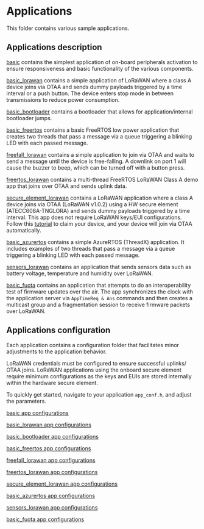 # Applications

This folder contains various sample applications.

## Applications description

[basic](./basic) contains the simplest application of on-board peripherals activation to ensure responsiveness and basic functionality of the various components.

[basic_lorawan](./basic_lorawan) contains a simple application of LoRaWAN where a class A device joins via OTAA and sends dummy payloads triggered by a time interval or a push button.
The device enters stop mode in between transmissions to reduce power consumption.

[basic_bootloader](./basic_bootloader) contains a bootloader that allows for application/internal bootloader jumps.

[basic_freertos](./basic_freertos) contains a basic FreeRTOS low power application that creates two threads that pass a message via a queue triggering a blinking LED with each passed message.

[freefall_lorawan](./freefall_lorawan) contains a simple application to join via OTAA and waits to send a message until the device is free-falling. A downlink on port 1 will cause the buzzer to beep, which can be turned off with a button press.

[freertos_lorawan](./basic_freertos) contains a multi-thread FreeRTOS LoRaWAN Class A demo app that joins over OTAA and sends uplink data.

[secure_element_lorawan](./secure_element_lorawan) contains a LoRaWAN application where a class A device joins via OTAA (LoRaWAN v1.0.2) using a HW secure element (ATECC608A-TNGLORA) and sends dummy payloads triggered by a time interval.
This app does not require LoRaWAN keys/EUI configurations. Follow this [tutorial](https://www.thethingsindustries.com/docs/devices/claim-atecc608a/) to claim your device, and your device will join via OTAA automatically.

[basic_azurertos](./basic_azurertos) contains a simple AzureRTOS (ThreadX) application. It includes examples of two threads that pass a message via a queue triggering a blinking LED with each passed message.

[sensors_lorawan](./sensors_lorawan) contains an application that sends sensors data such as battery voltage, temperature and humidity over LoRaWAN.

[basic_fuota](./basic_fuota) contains an application that attempts to do an interoperability test of firmware updates over the air.
The app synchronizes the clock with the application server via `AppTimeReq & Ans` commands and then creates a multicast group and a fragmentation session to receive firmware packets over LoRaWAN.

## Applications configuration

Each application contains a configuration folder that facilitates minor adjustments to the application behavior.

LoRaWAN credentials must be configured to ensure successful uplinks/ OTAA joins.
LoRaWAN applications using the onboard secure element require minimum configurations as the keys and EUIs are stored internally within the hardware secure element.

To quickly get started, navigate to your application `app_conf.h`, and adjust the parameters.

[basic app configurations](./basic/conf/app_conf.h)

[basic_lorawan app configurations](./basic_lorawan/conf/app_conf.h)

[basic_bootloader app configurations](./basic_bootloader/conf/app_conf.h)

[basic_freertos app configurations](./basic_freertos/conf/app_conf.h)

[freefall_lorawan app configurations](./freefall_lorawan/conf/app_conf.h)

[freertos_lorawan app configurations](./basic_freertos/conf/app_conf.h)

[secure_element_lorawan app configurations](./secure_element_lorawan/conf/app_conf.h)

[basic_azurertos app configurations](./basic_azurertos/conf/app_conf.h)

[sensors_lorawan app configurations](./sensors_lorawan/conf/app_conf.h)

[basic_fuota app configurations](./basic_fuota/conf/app_conf.h)
